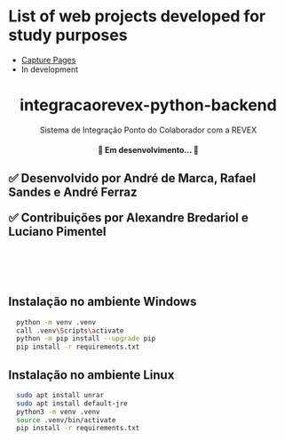 # List of web projects developed for study purposes
 <ul>
 <li><a href="https://github.com/sandesrafael/WebProjects/tree/main/CapturePage">Capture Pages</a></li>
  <li> In development</li>
 </ul>

<h1 align="center">
  integracaorevex-python-backend
</h1>
<p align="center">
  Sistema de Integração Ponto do Colaborador com a REVEX
</p>


<h4 id=status align="center"> 
	🚧  Em desenvolvimento...  🚧
</h4>

<h2 id="contribuicao">
  ✅ Desenvolvido por
  André de Marca,
  Rafael Sandes e
  André Ferraz

  ✅ Contribuições por
  Alexandre Bredariol e
  Luciano Pimentel 
</h2><br><br><br>





## Instalação no ambiente Windows

```bash
  python -m venv .venv
  call .venv\Scripts\activate
  python -m pip install --upgrade pip
  pip install -r requirements.txt
```

## Instalação no ambiente Linux

```bash
  sudo apt install unrar
  sudo apt install default-jre
  python3 -m venv .venv
  source .venv/bin/activate
  pip install -r requirements.txt
```





